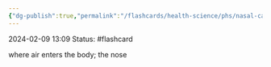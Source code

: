 ```yaml
---
{"dg-publish":true,"permalink":"/flashcards/health-science/phs/nasal-cavity/","updated":"2024-03-21T12:55:31.911-05:00"}
---
```


2024-02-09
13:09
Status: #flashcard

where air enters the body; the nose